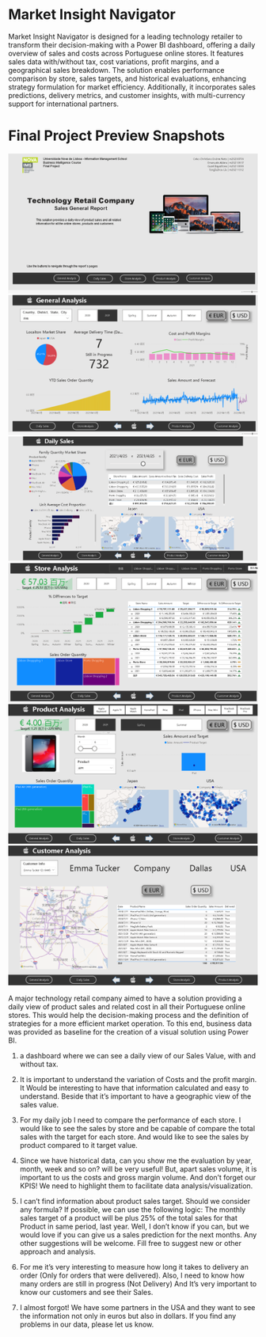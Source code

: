 # Market Insight Navigator
 Market Insight Navigator is designed for a leading technology retailer to transform their decision-making with a Power BI dashboard, offering a daily overview of sales and costs across Portuguese online stores. It features sales data with/without tax, cost variations, profit margins, and a geographical sales breakdown. The solution enables performance comparison by store, sales targets, and historical evaluations, enhancing strategy formulation for market efficiency. Additionally, it incorporates sales predictions, delivery metrics, and customer insights, with multi-currency support for international partners.

# Final Project Preview Snapshots
![alt text](https://github.com/TJZLiu/Market-Insight-Navigator/blob/main/Project%20Preview%20Snapshot/1%20Home%20Page.png?raw=true)
![alt text](https://github.com/TJZLiu/Market-Insight-Navigator/blob/main/Project%20Preview%20Snapshot/2%20General%20Analysis.png?raw=true)
![alt text](https://github.com/TJZLiu/Market-Insight-Navigator/blob/main/Project%20Preview%20Snapshot/3%20Daily%20Sales.png?raw=true)
![alt text](https://github.com/TJZLiu/Market-Insight-Navigator/blob/main/Project%20Preview%20Snapshot/4%20Store%20Analysis.png?raw=true) 
![alt text](https://github.com/TJZLiu/Market-Insight-Navigator/blob/main/Project%20Preview%20Snapshot/5%20Product%20Analysis.png?raw=true)
![alt text](https://github.com/TJZLiu/Market-Insight-Navigator/blob/main/Project%20Preview%20Snapshot/6%20Customer%20Analysis.png?raw=true)

A major technology retail company aimed to have a solution providing a daily view of product sales and related cost in all their Portuguese online stores. 
This would help the decision-making process and the definition of strategies for a more efficient market operation. 
To this end, business data was provided as baseline for the creation of a visual solution using Power BI. 

1.	a dashboard where we can see a daily view of our Sales Value, with and without tax. 

2.	It is important to understand the variation of Costs and the profit margin. It Would be interesting to have that information calculated and easy to understand. Beside that it’s important to have a geographic view of the sales value.


3.	For my daily job I need to compare the performance of each store. I would like to see the sales by store and be capable of compare the total sales with the target for each store. And would like to see the sales by product compared to it target value.

4.	Since we have historical data, can you show me the evaluation by year, month, week and so on? will be very useful! But, apart sales volume, it is important to us the costs and gross margin volume. And don’t forget our KPIS! We need to highlight them to facilitate data analysis/visualization.


5.	 I can’t find information about product sales target. Should we consider any formula? If possible, we can use the following logic: The monthly sales target of a product will be plus 25% of the total sales for that Product in same period, last year. Well, I don’t know if you can, but we would love if you can give us a sales prediction for the next months. Any other suggestions will be welcome. Fill free to suggest new or other approach and analysis.

6.	For me it’s very interesting to measure how long it takes to delivery an order (Only for orders that were delivered). Also, I need to know how many orders are still in progress (Not Delivery) And It’s very important to know our customers and see their Sales.


7.	I almost forgot! We have some partners in the USA and they want to see the information not only in euros but also in dollars. If you find any problems in our data, please let us know.
